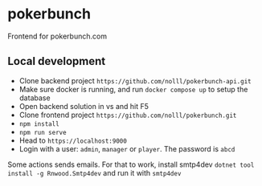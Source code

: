 # pokerbunch

Frontend for pokerbunch.com

## Local development

- Clone backend project `https://github.com/nolll/pokerbunch-api.git`
- Make sure docker is running, and run `docker compose up` to setup the database
- Open backend solution in vs and hit F5
- Clone frontend project `https://github.com/nolll/pokerbunch.git`
- `npm install`
- `npm run serve`
- Head to `https://localhost:9000`
- Login with a user: `admin`, `manager` or `player`. The password is `abcd`

Some actions sends emails. For that to work, install smtp4dev
`dotnet tool install -g Rnwood.Smtp4dev` and run it with `smtp4dev`
